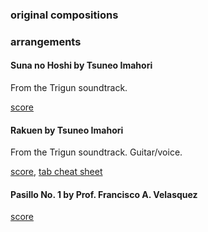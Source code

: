### original compositions

### arrangements

#### Suna no Hoshi by Tsuneo Imahori
From the Trigun soundtrack.

[score](https://github.com/skelterjohn/guitar/blob/master/suna_no_hoshi.pdf)

#### Rakuen by Tsuneo Imahori
From the Trigun soundtrack. Guitar/voice.

[score](https://github.com/skelterjohn/guitar/blob/master/pdf/rakuen.pdf), 
[tab cheat sheet](https://github.com/skelterjohn/guitar/blob/master/pdf/rakuen_tab.pdf)

#### Pasillo No. 1 by Prof. Francisco A. Velasquez

[score](https://github.com/skelterjohn/guitar/blob/master/pdf/pasillo_n1.pdf)
